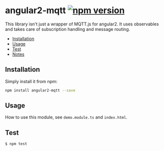 # angular2-mqtt [![npm version](https://img.shields.io/npm/v/angular2-mqtt.svg)](https://www.npmjs.com/package/angular2-mqtt)

This library isn't just a wrapper of MQTT.js for angular2.
It uses observables and takes care of subscription handling and message routing.

* [Installation](#installation)
* [Usage](#usage)
* [Test](#test)
* [Notes](#notes)

## Installation

Simply install it from npm:

```sh
npm install angular2-mqtt --save
```

## Usage
How to use this module, see `demo.module.ts` and `index.html`.

## Test

```
$ npm test
```